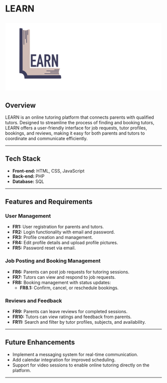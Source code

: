 # LEARN 
<img src="Images/widelogo.png" alt="Project Logo" width="1000"/> <!-- Adjust width as needed -->
---

## Overview
LEARN is an online tutoring platform that connects parents with qualified tutors. Designed to streamline the process of finding and booking tutors, LEARN offers a user-friendly interface for job requests, tutor profiles, bookings, and reviews, making it easy for both parents and tutors to coordinate and communicate efficiently.

---

## Tech Stack
- **Front-end:** HTML, CSS, JavaScript
- **Back-end:** PHP
- **Database:** SQL

---

## Features and Requirements

### User Management
- **FR1:** User registration for parents and tutors.
- **FR2:** Login functionality with email and password.
- **FR3:** Profile creation and management.
- **FR4:** Edit profile details and upload profile pictures.
- **FR5:** Password reset via email.

### Job Posting and Booking Management
- **FR6:** Parents can post job requests for tutoring sessions.
- **FR7:** Tutors can view and respond to job requests.
- **FR8:** Booking management with status updates:
  - **FR8.1:** Confirm, cancel, or reschedule bookings.
  
### Reviews and Feedback
- **FR9:** Parents can leave reviews for completed sessions.
- **FR10:** Tutors can view ratings and feedback from parents.
- **FR11:** Search and filter by tutor profiles, subjects, and availability.


---

## Future Enhancements
- Implement a messaging system for real-time communication.
- Add calendar integration for improved scheduling.
- Support for video sessions to enable online tutoring directly on the platform.

---
